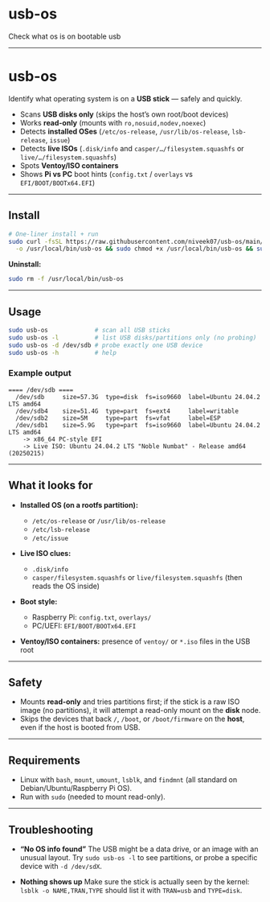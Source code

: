# usb-os
Check what os is on bootable usb


---

# usb-os

Identify what operating system is on a **USB stick** — safely and quickly.

*  Scans **USB disks only** (skips the host’s own root/boot devices)
*  Works **read-only** (mounts with `ro,nosuid,nodev,noexec`)
*  Detects **installed OSes** (`/etc/os-release`, `/usr/lib/os-release`, `lsb-release`, `issue`)
*  Detects **live ISOs** (`.disk/info` and `casper/…/filesystem.squashfs` or `live/…/filesystem.squashfs`)
*  Spots **Ventoy/ISO containers**
*  Shows **Pi vs PC** boot hints (`config.txt` / `overlays` vs `EFI/BOOT/BOOTx64.EFI`)

---

## Install

```bash
# One-liner install + run
sudo curl -fsSL https://raw.githubusercontent.com/niveek07/usb-os/main/usb-os \
  -o /usr/local/bin/usb-os && sudo chmod +x /usr/local/bin/usb-os && sudo usb-os
```

**Uninstall:**

```bash
sudo rm -f /usr/local/bin/usb-os
```

---

## Usage

```bash
sudo usb-os             # scan all USB sticks
sudo usb-os -l          # list USB disks/partitions only (no probing)
sudo usb-os -d /dev/sdb # probe exactly one USB device
sudo usb-os -h          # help
```

### Example output

```
==== /dev/sdb ====
  /dev/sdb     size=57.3G  type=disk  fs=iso9660  label=Ubuntu 24.04.2 LTS amd64
  /dev/sdb4    size=51.4G  type=part  fs=ext4     label=writable
  /dev/sdb2    size=5M     type=part  fs=vfat     label=ESP
  /dev/sdb1    size=5.9G   type=part  fs=iso9660  label=Ubuntu 24.04.2 LTS amd64
    -> x86_64 PC-style EFI
    -> Live ISO: Ubuntu 24.04.2 LTS "Noble Numbat" - Release amd64 (20250215)
```

---

## What it looks for

* **Installed OS (on a rootfs partition):**

  * `/etc/os-release` or `/usr/lib/os-release`
  * `/etc/lsb-release`
  * `/etc/issue`
* **Live ISO clues:**

  * `.disk/info`
  * `casper/filesystem.squashfs` or `live/filesystem.squashfs` (then reads the OS inside)
* **Boot style:**

  * Raspberry Pi: `config.txt`, `overlays/`
  * PC/UEFI: `EFI/BOOT/BOOTx64.EFI`
* **Ventoy/ISO containers:** presence of `ventoy/` or `*.iso` files in the USB root

---

## Safety

* Mounts **read-only** and tries partitions first; if the stick is a raw ISO image (no partitions), it will attempt a read-only mount on the **disk** node.
* Skips the devices that back `/`, `/boot`, or `/boot/firmware` on the **host**, even if the host is booted from USB.

---

## Requirements

* Linux with `bash`, `mount`, `umount`, `lsblk`, and `findmnt` (all standard on Debian/Ubuntu/Raspberry Pi OS).
* Run with `sudo` (needed to mount read-only).

---

## Troubleshooting

* **“No OS info found”**
  The USB might be a data drive, or an image with an unusual layout. Try `sudo usb-os -l` to see partitions, or probe a specific device with `-d /dev/sdX`.

* **Nothing shows up**
  Make sure the stick is actually seen by the kernel: `lsblk -o NAME,TRAN,TYPE` should list it with `TRAN=usb` and `TYPE=disk`.


